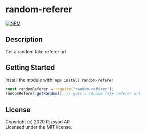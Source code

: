 # random-referer

[![NPM](https://nodei.co/npm/random-referer.png)](https://www.npmjs.com/package/random-referer)

## Description

Get a random fake referer url

## Getting Started

Install the module with: `npm install random-referer`

```javascript
const randomReferer = require("random-referer");
randomReferer.getRandom(); // gets a random fake referer url
```

## License

Copyright (c) 2020 Rizsyad AR  
Licensed under the MIT license.
